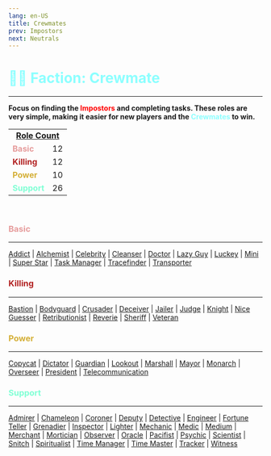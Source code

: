 ```yaml
---
lang: en-US
title: Crewmates
prev: Impostors
next: Neutrals
---
```


# <font color="#8cffff">👨‍🚀 <b>Faction: Crewmate</b></font> <Badge text="Total: 60" type="tip" vertical="middle"/>
---

<b>Focus on finding the <font color=red>Impostors</font> and completing tasks. These roles are very simple, making it easier for new players and the <font color=#8cffff>Crewmates</font> to win.</b>

<table>
<tr>
<td colspan="2" align="center"><b><u>Role Count</u></b></td>
</tr>
<tr>
<td><font color=#e69c9c><b>Basic</b></font></td>
<td align="center">12</td>
</tr>

<tr>
<td><font color=#b22222><b>Killing</b></font></td>
<td align="center">12</td>
</tr>

<tr>
<td><font color=#d4af37><b>Power</b></font></td>
<td align="center">10</td>
</tr>

<tr>
<td><font color=#7fffd4><b>Support</b></font></td>
<td align="center">26</td>
</tr>

</table>
<br>

### <font color=#e69c9c><b>Basic</b></font>
---
[Addict](/options/Crewmates/Basic/Addict.html) | [Alchemist](/options/Crewmates/Basic/Alchemist.html) | [Celebrity](/options/Crewmates/Basic/Celebrity.html) | [Cleanser](/options/Crewmates/Basic/Cleanser.html) | [Doctor](/options/Crewmates/Basic/Doctor.html) | [Lazy Guy](/options/Crewmates/Basic/LazyGuy.html) | [Luckey](/options/Crewmates/Basic/Luckey.html) | [Mini](/options/Crewmates/Basic/Mini.html) | [Super Star](/options/Crewmates/Basic/SuperStar.html) | [Task Manager](/options/Crewmates/Basic/TaskManager.html) | [Tracefinder](/options/Crewmates/Basic/Tracefinder.html) | [Transporter](/options/Crewmates/Basic/Transporter.html)
<br>

### <font color=#b22222><b>Killing</b></font>
---
[Bastion](/options/Crewmates/Killing/Bastion.html) | [Bodyguard](/options/Crewmates/Killing/Bodyguard.html) | [Crusader](/options/Crewmates/Killing/Crusader.html) | [Deceiver](/options/Crewmates/Killing/Deceiver.html) | [Jailer](/options/Crewmates/Killing/Jailer.html) | [Judge](/options/Crewmates/Killing/Judge.html) | [Knight](/options/Crewmates/Killing/Knight.html) | [Nice Guesser](/options/Crewmates/Killing/NiceGuesser.html) | [Retributionist](/options/Crewmates/Killing/Retributionist.html) | [Reverie](/options/Crewmates/Killing/Reverie.html) | [Sheriff](/options/Crewmates/Killing/Sheriff.html) | [Veteran](/options/Crewmates/Killing/Veteran.html)
<br>

### <font color=#d4af37><b>Power</b></font>
---
[Copycat](/options/Crewmates/Power/Copycat.html) | [Dictator](/options/Crewmates/Power/Dictator.html) | [Guardian](/options/Crewmates/Power/Guardian.html) | [Lookout](/options/Crewmates/Power/Lookout.html) | [Marshall](/options/Crewmates/Power/Marshall.html) | [Mayor](/options/Crewmates/Power/Mayor.html) | [Monarch](/options/Crewmates/Power/Monarch.html) | [Overseer](/options/Crewmates/Power/Overseer.html) | [President](/options/Crewmates/Power/President.html) | [Telecommunication](/options/Crewmates/Power/Telecommunication.html)
<br>

### <font color=#7fffd4><b>Support</b></font>
---
[Admirer](/options/Crewmates/Support/Admirer.html) | [Chameleon](/options/Crewmates/Support/Chameleon.html) | [Coroner](/options/Crewmates/Support/Coroner.html) | [Deputy](/options/Crewmates/Support/Deputy.html) | [Detective](/options/Crewmates/Support/Detective.html) | [Engineer](/options/Crewmates/Support/Engineer.html) | [Fortune Teller](/options/Crewmates/Support/FortuneTeller.html) | [Grenadier](/options/Crewmates/Support/Grenadier.html) | [Inspector](/options/Crewmates/Support/Inspector.html) | [Lighter](/options/Crewmates/Support/Lighter.html) | [Mechanic](/options/Crewmates/Support/Mechanic.html) | [Medic](/options/Crewmates/Support/Medic.html) | [Medium](/options/Crewmates/Support/Medium.html) | [Merchant](/options/Crewmates/Support/Merchant.html) | [Mortician](/options/Crewmates/Support/Mortician.html) | [Observer](/options/Crewmates/Support/Observer.html) | [Oracle](/options/Crewmates/Support/Oracle.html) | [Pacifist](/options/Crewmates/Support/Pacifist.html) | [Psychic](/options/Crewmates/Support/Psychic.html) | [Scientist](/options/Crewmates/Support/Scientist.html) | [Snitch](/options/Crewmates/Support/Snitch.html) | [Spiritualist](/options/Crewmates/Support/Spiritualist.html) | [Time Manager](/options/Crewmates/Support/TimeManager.html) | [Time Master](/options/Crewmates/Support/TimeMaster.html) | [Tracker](/options/Crewmates/Support/Tracker.html) | [Witness](/options/Crewmates/Support/Witness.html)
<br>